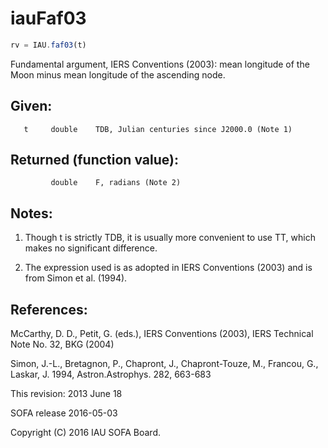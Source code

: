 # iauFaf03

```js
rv = IAU.faf03(t)
```

Fundamental argument, IERS Conventions (2003):
mean longitude of the Moon minus mean longitude of the ascending
node.

## Given:
```
   t     double    TDB, Julian centuries since J2000.0 (Note 1)
```

## Returned (function value):
```
         double    F, radians (Note 2)
```

## Notes:

1) Though t is strictly TDB, it is usually more convenient to use
   TT, which makes no significant difference.

2) The expression used is as adopted in IERS Conventions (2003) and
   is from Simon et al. (1994).

## References:

   McCarthy, D. D., Petit, G. (eds.), IERS Conventions (2003),
   IERS Technical Note No. 32, BKG (2004)

   Simon, J.-L., Bretagnon, P., Chapront, J., Chapront-Touze, M.,
   Francou, G., Laskar, J. 1994, Astron.Astrophys. 282, 663-683

This revision:  2013 June 18

SOFA release 2016-05-03

Copyright (C) 2016 IAU SOFA Board.
